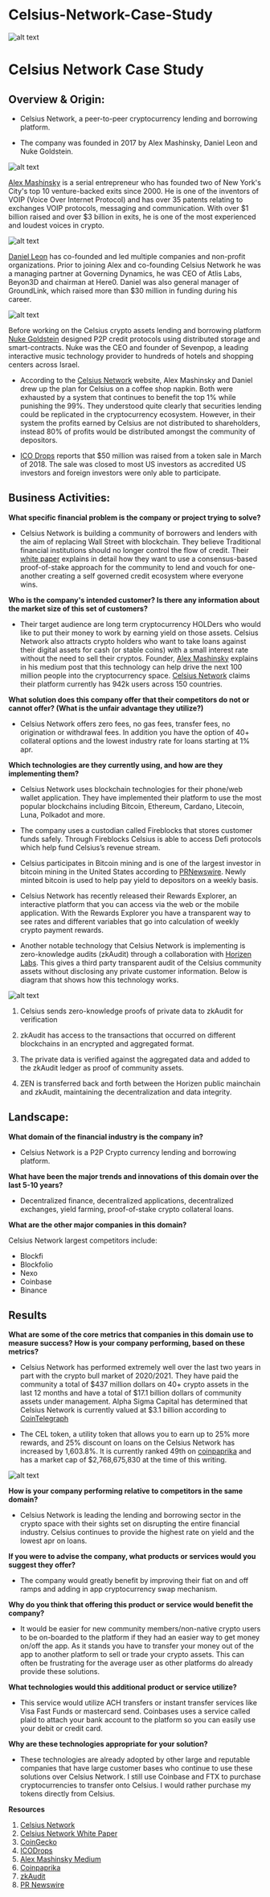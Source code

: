 # Celsius-Network-Case-Study

![alt text](Celsius_Logo.jpg)

# Celsius Network Case Study

## Overview & Origin:
- Celsius Network, a peer-to-peer cryptocurrency lending and borrowing platform.

- The company was founded in 2017 by Alex Mashinsky, Daniel Leon and Nuke Goldstein.
 
![alt text](Alex_Mashinsky_Headshot.jpg)

[Alex Mashinsky](https://www.mashinsky.com/about) is a serial entrepreneur who has founded two of New York's City's top 10 venture-backed exits since 2000. He is one of the inventors of VOIP (Voice Over Internet Protocol) and has over 35 patents relating to exchanges VOIP protocols, messaging and communication. With over $1 billion raised and over $3 billion in exits, he is one of the most experienced and loudest voices in crypto. 

![alt text](Daniel_Headshot.jpg)

[Daniel Leon](https://celsius.network/bio/S.Daniel%20Leon) has co-founded and led multiple companies and non-profit organizations. Prior to joining Alex and co-founding Celsius Network he was a managing partner at Governing Dynamics, he was CEO of Atlis Labs, Beyon3D and chairman at Here0. Daniel was also general manager of GroundLink, which raised more than $30 million in funding during his career.

![alt text](Nuke_Headshot.jpg)

Before working on the Celsius crypto assets lending and borrowing platform [Nuke Goldstein](https://celsius.network/bio/Nuke%20Goldstein) designed P2P credit protocols using distributed storage and smart-contracts. Nuke was the CEO and founder of Sevenpop, a leading interactive music technology provider to hundreds of hotels and shopping centers across Israel.  

- According to the [Celsius Network](https://celsius.network/about-us) website, Alex Mashinsky and Daniel drew up the plan for Celsius on a coffee shop napkin. Both were exhausted by a system that continues to benefit the top 1% while punishing the 99%. They understood quite clearly that securities lending could be replicated in the cryptocurrency ecosystem. However, in their system the profits earned by Celsius are not distributed to shareholders, instead 80% of profits would be distributed amongst the community of depositors.
 
- [ICO Drops](https://icodrops.com/celsius/) reports that $50 million was raised from a token sale in March of 2018. The sale was closed to most US investors as accredited US investors and foreign investors were only able to participate.

## Business Activities: 
**What specific financial problem is the company or project trying to solve?**
- Celsius Network is building a community of borrowers and lenders with the aim of replacing Wall Street with blockchain. They believe Traditional financial institutions should no longer control the flow of credit. Their [white paper](https://celsius.network/static/media/celsius-whitepaper.27574611.pdf) explains in detail how they want to use a consensus-based proof-of-stake approach for the community to lend and vouch for one-another creating a self governed credit ecosystem where everyone wins.

**Who is the company's intended customer?  Is there any information about the market size of this set of customers?**
- Their target audience are long term cryptocurrency HOLDers who would like to put their money to work by earning yield on those assets. Celsius Network also attracts crypto holders who want to take loans against their digital assets for cash (or stable coins) with a small interest rate without the need to sell their cryptos. Founder, [Alex Mashinsky](https://mashinsky.medium.com/cant-stop-won-t-stop-2021-a-year-of-milestones-for-celsius-8af2cf496c89) explains in his medium post that this technology can help drive the next 100 million people into the cryptocurrency space. [Celsius Network](https://celsius.network/) claims their platform currently has 942k users across 150 countries.

**What solution does this company offer that their competitors do not or cannot offer? (What is the unfair advantage they utilize?)**
- Celsius Network offers zero fees, no gas fees, transfer fees, no origination or withdrawal fees. In addition you have the option of 40+ collateral options and the lowest industry rate for loans starting at 1% apr.

**Which technologies are they currently using, and how are they implementing them?**
- Celsius Network uses blockchain technologies for their phone/web wallet application. They have implemented their platform to use the most popular blockchains including Bitcoin, Ethereum, Cardano, Litecoin, Luna, Polkadot and more. 

- The company uses a custodian called Fireblocks that stores customer funds safely. Through Fireblocks Celsius is able to access Defi protocols which help fund Celsius’s revenue stream. 

- Celsius participates in Bitcoin mining and is one of the largest investor in bitcoin mining in the United States according to [PRNewswire](https://www.prnewswire.com/news-releases/celsius-invests-over-200m-in-bitcoin-mining-in-north-america-301306009.html). Newly minted bitcoin is used to help pay yield to depositors on a weekly basis.

- Celsius Network has recently released their Rewards Explorer, an interactive platform that you can access via the web or the mobile application. With the Rewards Explorer you have a transparent way to see rates and different variables that go into calculation of weekly crypto payment rewards. 

- Another notable technology that Celsius Network is implementing is zero-knowledge audits (zkAudit) through a collaboration with [Horizen Labs](https://celsius.network/horizen-labs). This gives a third party transparent audit of the Celsius community assets without disclosing any private customer information. Below is diagram that shows how this technology works.

![alt text](zkAudit.jpg)

1. Celsius sends zero-knowledge proofs of private data to zkAudit for verification

2. zkAudit has access to the transactions that occurred on different blockchains in an encrypted and aggregated format.

3. The private data is verified against the aggregated data and added to the zkAudit ledger as proof of community assets.

4. ZEN is transferred back and forth between the Horizen public mainchain and zkAudit, maintaining the decentralization and data integrity.

## Landscape:

**What domain of the financial industry is the company in?**
- Celsius Network is a P2P Crypto currency lending and borrowing platform.

**What have been the major trends and innovations of this domain over the last 5-10 years?**
- Decentralized finance, decentralized applications, decentralized exchanges, yield farming, proof-of-stake crypto collateral loans.

**What are the other major companies in this domain?**

Celsius Network largest competitors include:
- Blockfi
- Blockfolio
- Nexo
- Coinbase
- Binance

## Results

**What are some of the core metrics that companies in this domain use to measure success? How is your company performing, based on these metrics?**

- Celsius Network has performed extremely well over the last two years in part with the crypto bull market of 2020/2021. They have paid the community a total of $437 million dollars on 40+ crypto assets in the last 12 months and have a total of $17.1 billion dollars of community assets under management. Alpha Sigma Capital has determined that Celsius Network is currently valued at $3.1 billion according to [CoinTelegraph](https://cointelegraph.com/news/celsius-network-valued-at-3-1b-following-independent-review)

- The CEL token, a utility token that allows you to earn up to 25% more rewards, and 25% discount on loans on the Celsius Network has increased by 1,603.8%. It is currently ranked 49th on [coinpaprika](https://coinpaprika.com/coin/cel-celsius/) and has a market cap of $2,768,675,830 at the time of this writing.

![alt text](cel.jpg)

**How is your company performing relative to competitors in the same domain?**

- Celsius Network is leading the lending and borrowing sector in the crypto space with their sights set on disrupting the entire financial industry. Celsius continues to provide the highest rate on yield and the lowest apr on loans. 

**If you were to advise the company, what products or services would you suggest they offer?**

- The company would greatly benefit by improving their fiat on and off ramps and adding in app cryptocurrency swap mechanism.

**Why do you think that offering this product or service would benefit the company?**

- It would be easier for new community members/non-native crypto users to be on-boarded to the platform if they had an easier way to get money on/off the app. As it stands you have to transfer your money out of the app to another platform to sell or trade your crypto assets. This can often be frustrating for the average user as other platforms do already provide these solutions. 

**What technologies would this additional product or service utilize?**

- This service would utilize ACH transfers or instant transfer services like Visa Fast Funds or mastercard send. Coinbases uses a service called plaid to attach your bank account to the platform so you can easily use your debit or credit card.

**Why are these technologies appropriate for your solution?**
- These technologies are already adopted by other large and reputable companies that have large customer bases who continue to use these solutions over Celsius Network. I still use Coinbase and FTX to purchase cryptocurrencies to transfer onto Celsius. I would rather purchase my tokens directly from Celsius.

**Resources**
1. [Celsius Network](https://celsius.network/)
2. [Celsius Network White Paper](https://celsius.network/static/media/celsius-whitepaper.27574611.pdf)
3. [CoinGecko](https://www.coingecko.com/en/coins/celsius-network-token)
4. [ICODrops](https://icodrops.com/celsius/)
5. [Alex Mashinsky Medium](https://mashinsky.medium.com/cant-stop-won-t-stop-2021-a-year-of-milestones-for-celsius-8af2cf496c89)
6. [Coinpaprika](https://coinpaprika.com/coin/cel-celsius/)
7. [zkAudit](https://celsius.network/horizen-labs)
8. [PR Newswire](https://www.prnewswire.com/news-releases/celsius-invests-over-200m-in-bitcoin-mining-in-north-america-301306009.html)
